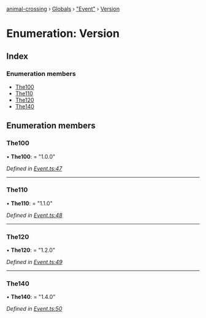 [animal-crossing](../README.md) › [Globals](../globals.md) › ["Event"](../modules/_event_.md) › [Version](_event_.version.md)

# Enumeration: Version

## Index

### Enumeration members

* [The100](_event_.version.md#the100)
* [The110](_event_.version.md#the110)
* [The120](_event_.version.md#the120)
* [The140](_event_.version.md#the140)

## Enumeration members

###  The100

• **The100**: = "1.0.0"

*Defined in [Event.ts:47](https://github.com/Norviah/animal-crossing/blob/7daadc1/module/types/Event.ts#L47)*

___

###  The110

• **The110**: = "1.1.0"

*Defined in [Event.ts:48](https://github.com/Norviah/animal-crossing/blob/7daadc1/module/types/Event.ts#L48)*

___

###  The120

• **The120**: = "1.2.0"

*Defined in [Event.ts:49](https://github.com/Norviah/animal-crossing/blob/7daadc1/module/types/Event.ts#L49)*

___

###  The140

• **The140**: = "1.4.0"

*Defined in [Event.ts:50](https://github.com/Norviah/animal-crossing/blob/7daadc1/module/types/Event.ts#L50)*
